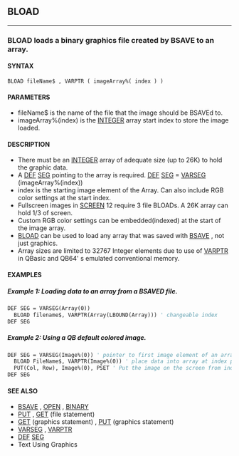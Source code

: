## BLOAD
---

### BLOAD loads a binary graphics file created by BSAVE to an array.

#### SYNTAX

`BLOAD fileName$ , VARPTR ( imageArray%( index ) )`

#### PARAMETERS
* fileName$ is the name of the file that the image should be BSAVEd to.
* imageArray%(index) is the [INTEGER](./INTEGER.md) array start index to store the image loaded.


#### DESCRIPTION
* There must be an [INTEGER](./INTEGER.md) array of adequate size (up to 26K) to hold the graphic data.
* A [DEF](./DEF.md) [SEG](./SEG.md) pointing to the array is required. [DEF](./DEF.md) [SEG](./SEG.md) = [VARSEG](./VARSEG.md) (imageArray%(index))
* index is the starting image element of the Array. Can also include RGB color settings at the start index.
* Fullscreen images in [SCREEN](./SCREEN.md) 12 require 3 file BLOADs. A 26K array can hold 1/3 of screen.
* Custom RGB color settings can be embedded(indexed) at the start of the image array.
* [BLOAD](./BLOAD.md) can be used to load any array that was saved with [BSAVE](./BSAVE.md) , not just graphics.
* Array sizes are limited to 32767 Integer elements due to use of [VARPTR](./VARPTR.md) in QBasic and QB64' s emulated conventional memory.


#### EXAMPLES
##### Example 1: Loading data to an array from a BSAVED file.
```vb
DEF SEG = VARSEG(Array(0))
  BLOAD filename$, VARPTR(Array(LBOUND(Array))) ' changeable index
DEF SEG
```
  
##### Example 2: Using a QB default colored image.
```vb
DEF SEG = VARSEG(Image%(0)) ' pointer to first image element of an array
  BLOAD FileName$, VARPTR(Image%(0)) ' place data into array at index position 0
  PUT(Col, Row), Image%(0), PSET ' Put the image on the screen from index 0
DEF SEG
```
  


#### SEE ALSO
* [BSAVE](./BSAVE.md) , [OPEN](./OPEN.md) , [BINARY](./BINARY.md)
* [PUT](./PUT.md) , [GET](./GET.md) (file statement)
* [GET](./GET.md) (graphics statement) , [PUT](./PUT.md) (graphics statement)
* [VARSEG](./VARSEG.md) , [VARPTR](./VARPTR.md)
* [DEF](./DEF.md) [SEG](./SEG.md)
* Text Using Graphics
